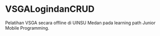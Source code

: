 # VSGALogindanCRUD
Pelatihan VSGA secara offline di UINSU Medan pada learning path Junior Mobile Programming.
